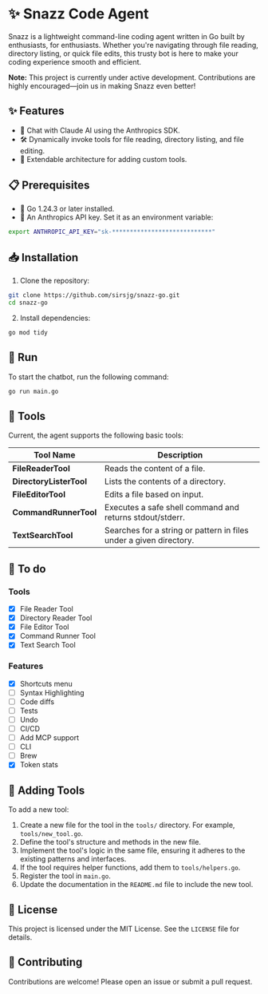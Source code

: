 # ✨ Snazz Code Agent

Snazz is a lightweight command-line coding agent written in Go built by enthusiasts, for enthusiasts. Whether you're navigating through file reading, directory listing, or quick file edits, this trusty bot is here to make your coding experience smooth and efficient.

**Note:** This project is currently under active development. Contributions are highly encouraged—join us in making Snazz even better!

## ✨ Features

- 💬 Chat with Claude AI using the Anthropics SDK.
- 🛠️ Dynamically invoke tools for file reading, directory listing, and file editing.
- 🧩 Extendable architecture for adding custom tools.

## 📋 Prerequisites

- 🔧 Go 1.24.3 or later installed.
- 🔑 An Anthropics API key. Set it as an environment variable:

```bash
export ANTHROPIC_API_KEY="sk-****************************"
```

## 📥 Installation

1. Clone the repository:

```bash
git clone https://github.com/sirsjg/snazz-go.git
cd snazz-go
```

2. Install dependencies:

```bash
go mod tidy
```

## 🚀 Run

To start the chatbot, run the following command:

```bash
go run main.go
```

## 🧰 Tools

Current, the agent supports the following basic tools:

| Tool Name           | Description                                                                 |
|---------------------|-----------------------------------------------------------------------------|
| **FileReaderTool**  | Reads the content of a file.                                               |
| **DirectoryListerTool** | Lists the contents of a directory.                                         |
| **FileEditorTool**  | Edits a file based on input.                                                |
| **CommandRunnerTool** | Executes a safe shell command and returns stdout/stderr.                    |
| **TextSearchTool**  | Searches for a string or pattern in files under a given directory.           |

## 📝 To do

### Tools

- [x] File Reader Tool
- [x] Directory Reader Tool
- [x] File Editor Tool
- [x] Command Runner Tool
- [x] Text Search Tool

### Features

- [x] Shortcuts menu
- [ ] Syntax Highlighting
- [ ] Code diffs
- [ ] Tests
- [ ] Undo
- [ ] CI/CD
- [ ] Add MCP support
- [ ] CLI
- [ ] Brew
- [x] Token stats

## 🔧 Adding Tools

To add a new tool:

1. Create a new file for the tool in the `tools/` directory. For example, `tools/new_tool.go`.
2. Define the tool's structure and methods in the new file.
3. Implement the tool's logic in the same file, ensuring it adheres to the existing patterns and interfaces.
4. If the tool requires helper functions, add them to `tools/helpers.go`.
5. Register the tool in `main.go`.
6. Update the documentation in the `README.md` file to include the new tool.

## 📜 License

This project is licensed under the MIT License. See the `LICENSE` file for details.

## 👥 Contributing

Contributions are welcome! Please open an issue or submit a pull request.
